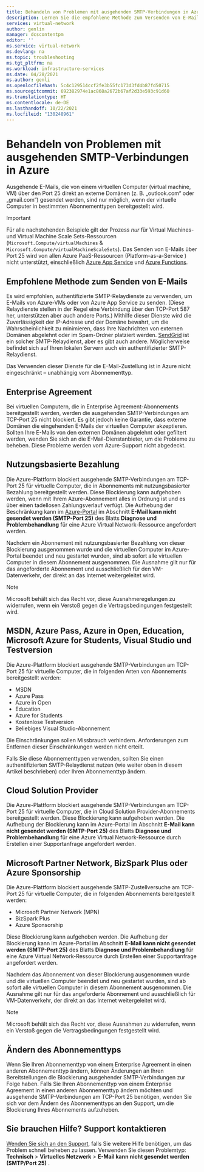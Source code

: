 ```yaml
---
title: Behandeln von Problemen mit ausgehenden SMTP-Verbindungen in Azure | Microsoft-Dokumentation
description: Lernen Sie die empfohlene Methode zum Versenden von E-Mails kennen und erfahren Sie, wie Sie Probleme mit der ausgehenden SMTP-Konnektivität in Azure beheben können.
services: virtual-network
author: genlin
manager: dcscontentpm
editor: ''
ms.service: virtual-network
ms.devlang: na
ms.topic: troubleshooting
ms.tgt_pltfrm: na
ms.workload: infrastructure-services
ms.date: 04/28/2021
ms.author: genli
ms.openlocfilehash: 5c4c129514ccf2fe3b55fc173d3fd4b87fd50715
ms.sourcegitcommit: 692382974e1ac868a2672b67af2d33e593c91d60
ms.translationtype: HT
ms.contentlocale: de-DE
ms.lasthandoff: 10/22/2021
ms.locfileid: "130248961"
---
```

# <a name="troubleshoot-outbound-smtp-connectivity-problems-in-azure"></a>Behandeln von Problemen mit ausgehenden SMTP-Verbindungen in Azure

Ausgehende E-Mails, die von einem virtuellen Computer (virtual machine, VM) über den Port 25 direkt an externe Domänen (z. B. „outlook.com“ oder „gmail.com“) gesendet werden, sind nur möglich, wenn der virtuelle Computer in bestimmten Abonnementtypen bereitgestellt wird.

> [!IMPORTANT]
> Für alle nachstehenden Beispiele gilt der Prozess *nur* für Virtual Machines- und Virtual Machine Scale Sets-Ressourcen (`Microsoft.Compute/virtualMachines` & `Microsoft.Compute/virtualMachineScaleSets`). Das Senden von E-Mails über Port 25 wird von allen Azure PaaS-Ressourcen (Platform-as-a-Service ) nicht unterstützt, einschließlich [Azure App Service](https://azure.microsoft.com/services/app-service) und [Azure Functions](https://azure.microsoft.com/services/functions).

## <a name="recommended-method-of-sending-email"></a>Empfohlene Methode zum Senden von E-Mails

Es wird empfohlen, authentifizierte SMTP-Relaydienste zu verwenden, um E-Mails von Azure-VMs oder von Azure App Service zu senden. (Diese Relaydienste stellen in der Regel eine Verbindung über den TCP-Port 587 her, unterstützen aber auch andere Ports.) Mithilfe dieser Dienste wird die Zuverlässigkeit der IP-Adresse und der Domäne bewahrt, um die Wahrscheinlichkeit zu minimieren, dass Ihre Nachrichten von externen Domänen abgelehnt oder im Spam-Ordner platziert werden. [SendGrid](https://sendgrid.com/partners/azure/) ist ein solcher SMTP-Relaydienst, aber es gibt auch andere. Möglicherweise befindet sich auf Ihren lokalen Servern auch ein authentifizierter SMTP-Relaydienst.

Das Verwenden dieser Dienste für die E-Mail-Zustellung ist in Azure nicht eingeschränkt – unabhängig vom Abonnementtyp.

## <a name="enterprise-agreement"></a>Enterprise Agreement

Bei virtuellen Computern, die in Enterprise Agreement-Abonnements bereitgestellt werden, werden die ausgehenden SMTP-Verbindungen am TCP-Port 25 nicht blockiert. Es gibt jedoch keine Garantie, dass externe Domänen die eingehenden E-Mails der virtuellen Computer akzeptieren. Sollten Ihre E-Mails von den externen Domänen abgelehnt oder gefiltert werden, wenden Sie sich an die E-Mail-Dienstanbieter, um die Probleme zu beheben. Diese Probleme werden vom Azure-Support nicht abgedeckt.

## <a name="pay-as-you-go"></a>Nutzungsbasierte Bezahlung

Die Azure-Plattform blockiert ausgehende SMTP-Verbindungen am TCP-Port 25 für virtuelle Computer, die in Abonnements mit nutzungsbasierter Bezahlung bereitgestellt werden. Diese Blockierung kann aufgehoben werden, wenn mit Ihrem Azure-Abonnement alles in Ordnung ist und es über einen tadellosen Zahlungsverlauf verfügt. Die Aufhebung der Beschränkung kann im [Azure-Portal](https://portal.azure.com) im Abschnitt **E-Mail kann nicht gesendet werden (SMTP-Port 25)** des Blatts **Diagnose und Problembehandlung** für eine Azure Virtual Network-Ressource angefordert werden. 

Nachdem ein Abonnement mit nutzungsbasierter Bezahlung von dieser Blockierung ausgenommen wurde und die virtuellen Computer im Azure-Portal beendet und neu gestartet wurden, sind ab sofort alle virtuellen Computer in diesem Abonnement ausgenommen. Die Ausnahme gilt nur für das angeforderte Abonnement und ausschließlich für den VM-Datenverkehr, der direkt an das Internet weitergeleitet wird.

> [!NOTE]
> Microsoft behält sich das Recht vor, diese Ausnahmeregelungen zu widerrufen, wenn ein Verstoß gegen die Vertragsbedingungen festgestellt wird.

## <a name="msdn-azure-pass-azure-in-open-education-azure-for-students-visual-studio-and-free-trial"></a>MSDN, Azure Pass, Azure in Open, Education, Microsoft Azure for Students, Visual Studio und Testversion

Die Azure-Plattform blockiert ausgehende SMTP-Verbindungen am TCP-Port 25 für virtuelle Computer, die in folgenden Arten von Abonnements bereitgestellt werden:

- MSDN
- Azure Pass
- Azure in Open
- Education
- Azure for Students
- Kostenlose Testversion
- Beliebiges Visual Studio-Abonnement  

Die Einschränkungen sollen Missbrauch verhindern. Anforderungen zum Entfernen dieser Einschränkungen werden nicht erteilt.

Falls Sie diese Abonnementtypen verwenden, sollten Sie einen authentifizierten SMTP-Relaydienst nutzen (wie weiter oben in diesem Artikel beschrieben) oder Ihren Abonnementtyp ändern.

## <a name="cloud-solution-provider"></a>Cloud Solution Provider

Die Azure-Plattform blockiert ausgehende SMTP-Verbindungen am TCP-Port 25 für virtuelle Computer, die in Cloud Solution Provider-Abonnements bereitgestellt werden. Diese Blockierung kann aufgehoben werden. Die Aufhebung der Blockierung kann im Azure-Portal im Abschnitt **E-Mail kann nicht gesendet werden (SMTP-Port 25)** des Blatts **Diagnose und Problembehandlung** für eine Azure Virtual Network-Ressource durch Erstellen einer Supportanfrage angefordert werden.

## <a name="microsoft-partner-network-bizspark-plus-or-azure-sponsorship"></a>Microsoft Partner Network, BizSpark Plus oder Azure Sponsorship

Die Azure-Plattform blockiert ausgehende SMTP-Zustellversuche am TCP-Port 25 für virtuelle Computer, die in folgenden Abonnements bereitgestellt werden:

- Microsoft Partner Network (MPN)
- BizSpark Plus
- Azure Sponsorship

Diese Blockierung kann aufgehoben werden. Die Aufhebung der Blockierung kann im Azure-Portal im Abschnitt **E-Mail kann nicht gesendet werden (SMTP-Port 25)** des Blatts **Diagnose und Problembehandlung** für eine Azure Virtual Network-Ressource durch Erstellen einer Supportanfrage angefordert werden.

Nachdem das Abonnement von dieser Blockierung ausgenommen wurde und die virtuellen Computer beendet und neu gestartet wurden, sind ab sofort alle virtuellen Computer in diesem Abonnement ausgenommen. Die Ausnahme gilt nur für das angeforderte Abonnement und ausschließlich für VM-Datenverkehr, der direkt an das Internet weitergeleitet wird.

> [!NOTE]
> Microsoft behält sich das Recht vor, diese Ausnahmen zu widerrufen, wenn ein Verstoß gegen die Vertragsbedingungen festgestellt wird.

## <a name="changing-subscription-type"></a>Ändern des Abonnementtyps

Wenn Sie Ihren Abonnementtyp von einem Enterprise Agreement in einen anderen Abonnementtyp ändern, können Änderungen an Ihren Bereitstellungen die Blockierung ausgehender SMTP-Verbindungen zur Folge haben. Falls Sie Ihren Abonnementtyp von einem Enterprise Agreement in einen anderen Abonnementtyp ändern möchten und ausgehende SMTP-Verbindungen am TCP-Port 25 benötigen, wenden Sie sich vor dem Ändern des Abonnementtyps an den Support, um die Blockierung Ihres Abonnements aufzuheben.

## <a name="need-help-contact-support"></a>Sie brauchen Hilfe? Support kontaktieren

[Wenden Sie sich an den Support](https://portal.azure.com/?#blade/Microsoft_Azure_Support/HelpAndSupportBlade), falls Sie weitere Hilfe benötigen, um das Problem schnell beheben zu lassen. Verwenden Sie diesen Problemtyp: **Technisch** > **Virtuelles Netzwerk** > **E-Mail kann nicht gesendet werden (SMTP/Port 25)** .
